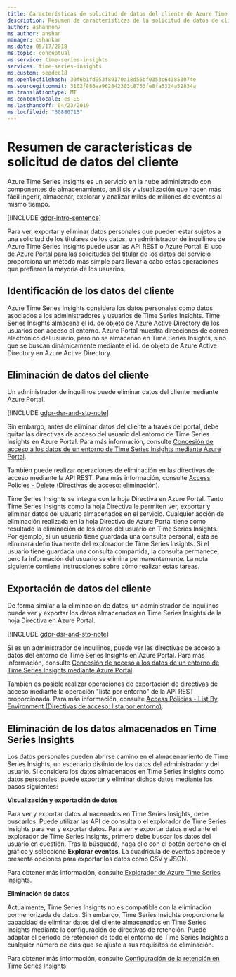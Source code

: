 ```yaml
---
title: Características de solicitud de datos del cliente de Azure Time Series Insights | Microsoft Docs
description: Resumen de características de la solicitud de datos de clientes de Azure Time Series Insights.
author: ashannon7
ms.author: anshan
manager: cshankar
ms.date: 05/17/2018
ms.topic: conceptual
ms.service: time-series-insights
services: time-series-insights
ms.custom: seodec18
ms.openlocfilehash: 30f6b1fd953f89170a18d56bf0353c643853074e
ms.sourcegitcommit: 3102f886aa962842303c8753fe8fa5324a52834a
ms.translationtype: MT
ms.contentlocale: es-ES
ms.lasthandoff: 04/23/2019
ms.locfileid: "60880715"
---
```

# <a name="summary-of-customer-data-request-features"></a>Resumen de características de solicitud de datos del cliente

Azure Time Series Insights es un servicio en la nube administrado con componentes de almacenamiento, análisis y visualización que hacen más fácil ingerir, almacenar, explorar y analizar miles de millones de eventos al mismo tiempo.

[!INCLUDE [gdpr-intro-sentence](../../includes/gdpr-intro-sentence.md)]

Para ver, exportar y eliminar datos personales que pueden estar sujetos a una solicitud de los titulares de los datos, un administrador de inquilinos de Azure Time Series Insights puede usar las API REST o Azure Portal. El uso de Azure Portal para las solicitudes del titular de los datos del servicio proporciona un método más simple para llevar a cabo estas operaciones que prefieren la mayoría de los usuarios.

## <a name="identifying-customer-data"></a>Identificación de los datos del cliente

Azure Time Series Insights considera los datos personales como datos asociados a los administradores y usuarios de Time Series Insights. Time Series Insights almacena el id. de objeto de Azure Active Directory de los usuarios con acceso al entorno. Azure Portal muestra direcciones de correo electrónico del usuario, pero no se almacenan en Time Series Insights, sino que se buscan dinámicamente mediante el id. de objeto de Azure Active Directory en Azure Active Directory.

## <a name="deleting-customer-data"></a>Eliminación de datos del cliente

Un administrador de inquilinos puede eliminar datos del cliente mediante Azure Portal.

[!INCLUDE [gdpr-dsr-and-stp-note](../../includes/gdpr-dsr-and-stp-note.md)]

Sin embargo, antes de eliminar datos del cliente a través del portal, debe quitar las directivas de acceso del usuario del entorno de Time Series Insights en Azure Portal. Para más información, consulte [Concesión de acceso a los datos de un entorno de Time Series Insights mediante Azure Portal](time-series-insights-data-access.md).

También puede realizar operaciones de eliminación en las directivas de acceso mediante la API REST. Para más información, consulte [Access Policies - Delete](https://docs.microsoft.com/rest/api/time-series-insights-management/accesspolicies/delete) (Directivas de acceso: eliminación).

Time Series Insights se integra con la hoja Directiva en Azure Portal. Tanto Time Series Insights como la hoja Directiva le permiten ver, exportar y eliminar datos del usuario almacenados en el servicio. Cualquier acción de eliminación realizada en la hoja Directiva de Azure Portal tiene como resultado la eliminación de los datos del usuario en Time Series Insights. Por ejemplo, si un usuario tiene guardada una consulta personal, esta se eliminará definitivamente del explorador de Time Series Insights. Si el usuario tiene guardada una consulta compartida, la consulta permanece, pero la información del usuario se elimina permanentemente. La nota siguiente contiene instrucciones sobre cómo realizar estas tareas.

## <a name="exporting-customer-data"></a>Exportación de datos del cliente

De forma similar a la eliminación de datos, un administrador de inquilinos puede ver y exportar los datos almacenados en Time Series Insights de la hoja Directiva en Azure Portal.

[!INCLUDE [gdpr-dsr-and-stp-note](../../includes/gdpr-dsr-and-stp-note.md)]

Si es un administrador de inquilinos, puede ver las directivas de acceso a datos del entorno de Time Series Insights en Azure Portal. Para más información, consulte [Concesión de acceso a los datos de un entorno de Time Series Insights mediante Azure Portal](time-series-insights-data-access.md).

También es posible realizar operaciones de exportación de directivas de acceso mediante la operación "lista por entorno" de la API REST proporcionada. Para más información, consulte [Access Policies - List By Environment (Directivas de acceso: lista por entorno)](https://docs.microsoft.com/rest/api/time-series-insights-management/accesspolicies/listbyenvironment).

## <a name="to-delete-data-stored-within-time-series-insights"></a>Eliminación de los datos almacenados en Time Series Insights

Los datos personales pueden abrirse camino en el almacenamiento de Time Series Insights, un escenario distinto de los datos del administrador y del usuario. Si considera los datos almacenados en Time Series Insights como datos personales, puede exportar y eliminar dichos datos mediante los pasos siguientes:

**Visualización y exportación de datos**

Para ver y exportar datos almacenados en Time Series Insights, debe buscarlos. Puede utilizar las API de consulta o el explorador de Time Series Insights para ver y exportar datos. Para ver y exportar datos mediante el explorador de Time Series Insights, primero debe buscar los datos del usuario en cuestión. Tras la búsqueda, haga clic con el botón derecho en el gráfico y seleccione **Explorar eventos**. La cuadrícula de eventos aparece y presenta opciones para exportar los datos como CSV y JSON.

Para obtener más información, consulte [Explorador de Azure Time Series Insights](time-series-insights-explorer.md).

**Eliminación de datos**

Actualmente, Time Series Insights no es compatible con la eliminación pormenorizada de datos. Sin embargo, Time Series Insights proporciona la capacidad de eliminar datos del cliente almacenados en Time Series Insights mediante la configuración de directivas de retención. Puede adaptar el período de retención de todo el entorno de Time Series Insights a cualquier número de días que se ajuste a sus requisitos de eliminación.

Para obtener más información, consulte [Configuración de la retención en Time Series Insights](time-series-insights-how-to-configure-retention.md).